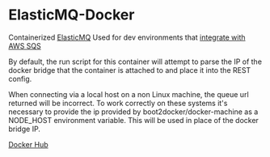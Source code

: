 # ElasticMQ-Docker

Containerized [ElasticMQ](https://github.com/adamw/elasticmq)
Used for dev environments that [integrate with AWS SQS](http://labs.encoded.io/2013/02/03/testing-amazon-sqs-locally-with-elasticmq/)

By default, the run script for this container will attempt to parse the IP of the docker bridge that the container is attached to and place it into the REST config.

When connecting via a local host on a non Linux machine, the queue url returned will be incorrect.  To work correctly on these systems it's necessary to provide the ip provided by boot2docker/docker-machine as a NODE_HOST environment variable.  This will be used in place of the docker bridge IP.

[Docker Hub](https://hub.docker.com/r/tddmonkey/elasticmq/)
